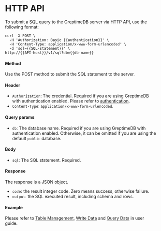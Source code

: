 # HTTP API

To submit a SQL query to the GreptimeDB server via HTTP API, use the following format:

```shell
curl -X POST \
  -H 'Authorization: Basic {{authentication}}' \
  -H 'Content-Type: application/x-www-form-urlencoded' \
  -d 'sql={{SQL-statement}}' \
http://{{API-host}}/v1/sql?db={{db-name}}
```

#### Method

Use the POST method to submit the SQL statement to the server.

#### Header

* `Authorization`: The credential. Required if you are using GreptimeDB with authentication enabled. Please refer to [authentication](/user-guide/clients/HTTP-API).
* `Content-Type`: `application/x-www-form-urlencoded`.

#### Query params

* `db`: The database name. Required if you are using GreptimeDB with authentication enabled. Otherwise, it can be omitted if you are using the default `public` database.

#### Body

* `sql`: The SQL statement. Required.

#### Response

The response is a JSON object.

* `code`: the result integer code. Zero means success, otherwise failure.
* `output`: the SQL executed result, including schema and rows.

#### Example

Please refer to [Table Management](/user-guide/table-management.md#http-api), [Write Data](/user-guide/write-data/sql.md#http-api) and [Query Data](/user-guide/query-data/sql.md#http-api) in user guide.
